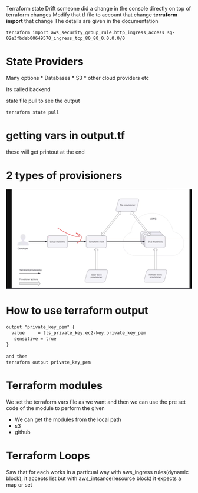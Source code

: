 Terraform state Drift
    someone did a change in the console directly on top of terraform changes
    Modify that tf file to account that change
        **terraform import** that change 
        The details are given in the documentation
```
terraform import aws_security_group_rule.http_ingress_access sg-02e3fbdeb00649570_ingress_tcp_80_80_0.0.0.0/0

```

# State Providers
Many options
    * Databases
    * S3
    * other cloud providers etc

Its called backend

state file pull to see the output 
```
terraform state pull
```

# getting vars in output.tf
these will get printout at the end

# 2 types of provisioners
![terraform provisioners](image.png)

# How to use terraform output
```
output "private_key_pem" {
  value     = tls_private_key.ec2-key.private_key_pem
   sensitive = true
}

and then 
terraform output private_key_pem
```

# Terraform modules
We set the terraform vars file as we want and then we can use the pre set code of the module to perform the given 

* We can get the modules from the local path
* s3
* github

# Terraform Loops
Saw that for each works in a particual way with aws_ingress rules(dynamic block), it accepts list
but with aws_intsance(resource block) it expects a map or set